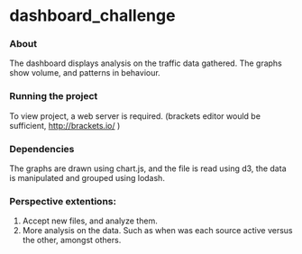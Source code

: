 # dashboard_challenge

### About
The dashboard displays analysis on the traffic data gathered. The graphs show volume, and patterns in behaviour. 

### Running the project
To view project, a web server is required. (brackets editor would be sufficient, http://brackets.io/ )

### Dependencies
The graphs are drawn using chart.js, and the file is read using d3, the data is manipulated and grouped using lodash.

### Perspective extentions:
1. Accept new files, and analyze them. 
2. More analysis on the data. Such as when was each source active versus the other, amongst others.
